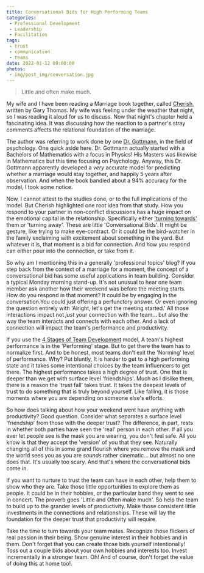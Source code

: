 ```yaml
---
title: Conversational Bids for High Performing Teams
categories:
 - Professional Development
 - Leadership
 - Facilitation
tags:
 - trust
 - communication
 - teams
date: 2022-01-12 09:00:00
photos: 
 - img/post_img/conversation.jpg
---
```


> Little and often make much.

My wife and I have been reading a Marriage book together, called [Cherish][cherish-book], written by Gary Thomas. My wife was feeling under the weather that night, so I was reading it aloud for us to discuss. Now that night's chapter held a fascinating idea. It was discussing how the reaction to a partner's stray comments affects the relational foundation of the marriage.

The author was referring to work done by one [Dr. Gottmann][dr-gottmann], in the field of psychology. One quick aside here. Dr. Gottmann actually started with a Bachelors of Mathematics with a focus in Physics! His Masters was likewise in Mathematics but this time focusing on Psychology. Anyway, this Dr. Gottmann apparently developed a _very_ accurate model for predicting whether a marriage would stay together, and happily 5 years after observation. And when the book bandied about a 94% accuracy for the model, I took some notice.

Now, I cannot attest to the studies done, or to the full implications of the model. But Cherish highlighted one root idea from that study. How you respond to your partner in non-conflict discussions has a huge impact on the emotional capital in the relationship. Specifically either ['turning towards'][turning-towards] them or 'turning away'. These are little 'Conversational Bids'. It might be gesture, like trying to make eye-contract. Or it could be the bird-watcher in the family exclaiming with excitement about something in the yard. But whatever it is, that moment is a bid for connection. And how you respond can either pour into the connection, or take from it.

So why am I mentioning this in a generally 'professional topics' blog? If you step back from the context of a marriage for a moment, the concept of a conversational bid has some useful applications in team building. Consider a typical Monday morning stand-up. It's not unusual to hear one team member ask another how their weekend was before the meeting starts. How do you respond in that moment? It could be by engaging in the conversation.You could just offering a perfunctory answer. Or even ignoring the question entirely with 'Alright, let's get the meeting started.' All those interactions impact not _just_ your connection with the team... but also the way the team interacts and connects with each other. And a lack of connection will impact the team's performance and productivity.

If you use the [4 Stages of Team Development][four-stages] model, A team's highest performance is in the 'Performing' stage. But to get there the team has to normalize first. And to be honest, most teams don't exit the 'Norming' level of performance. Why? Put bluntly, It is harder to get to a high performing state and it takes some intentional choices by the team influencers to get there. The highest performance takes a high degree of trust. One that is deeper than we get with surface level 'friendships'. Much as I dislike them, there is a reason the 'trust fall' takes trust. It takes the deepest levels of trust to do something that is truly beyond yourself. Like falling, it is those moments where you are depending on someone else's efforts.

So how does talking about how your weekend went have anything with productivity? Good question. Consider what separates a surface level 'friendship' from those with the deeper trust? The difference, in part, rests in whether both parties have seen the 'real' person in each other. If all you ever let people see is the mask you are wearing, you don't feel safe. All you know is that they accept the 'version' of you that they see. Naturally changing all of this in some grand flourish where you remove the mask and the world sees you as you are _sounds_ rather cinematic... but almost no one does that. It's usually too scary. And that's where the conversational bids come in.

If you want to nurture to trust the team can have in each other, help them to show who they are. Take those little opportunities to explore them as people. It could be in their hobbies, or the particular band they went to see in concert. The proverb goes 'Little and Often make much'. So help the team to build up to the grander levels of productivity. Make those consistent little investments in the connections and relationships. These will lay the foundation for the deeper trust that productivity will require.

Take the time to turn towards your team mates. Recognize those flickers of real passion in their being. Show genuine interest in their hobbies and in them. Don't forget that you can create those bids yourself intentionally! Toss out a couple bids about your own hobbies and interests too. Invest incrementally in a stronger team. Oh! And of course, don't forget the value of doing this at home too!.

[emotional-bids]: https://www.gottman.com/blog/an-introduction-to-emotional-bids-and-trust/
[dr-gottmann]: https://en.wikipedia.org/wiki/John_Gottman
[cherish-book]: https://garythomas.com/books/cherish/
[turning-towards]: https://www.gottman.com/blog/t-is-for-turning/
[four-stages]: https://www.sagu.edu/thoughthub/4-stages-of-team-development
